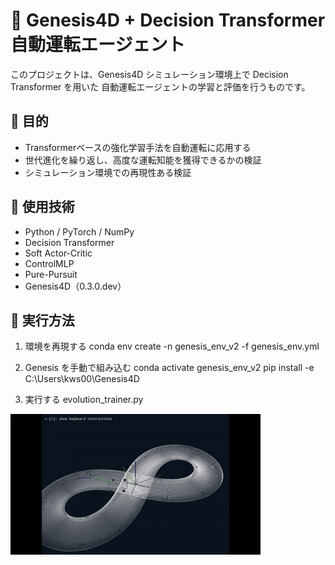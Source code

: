 # 🚗 Genesis4D + Decision Transformer 自動運転エージェント

このプロジェクトは、Genesis4D シミュレーション環境上で Decision Transformer を用いた
自動運転エージェントの学習と評価を行うものです。


## 📌 目的
- Transformerベースの強化学習手法を自動運転に応用する
- 世代進化を繰り返し、高度な運転知能を獲得できるかの検証
- シミュレーション環境での再現性ある検証

## 🧠 使用技術
- Python / PyTorch / NumPy
- Decision Transformer
- Soft Actor-Critic
- ControlMLP
- Pure-Pursuit
- Genesis4D（0.3.0.dev）

## 🚀 実行方法

1. 環境を再現する
conda env create -n genesis_env_v2 -f genesis_env.yml

2. Genesis を手動で組み込む
conda activate genesis_env_v2
pip install -e C:\Users\kws00\Genesis4D

3. 実行する
evolution_trainer.py

![デモ動画](media/demo.gif)


